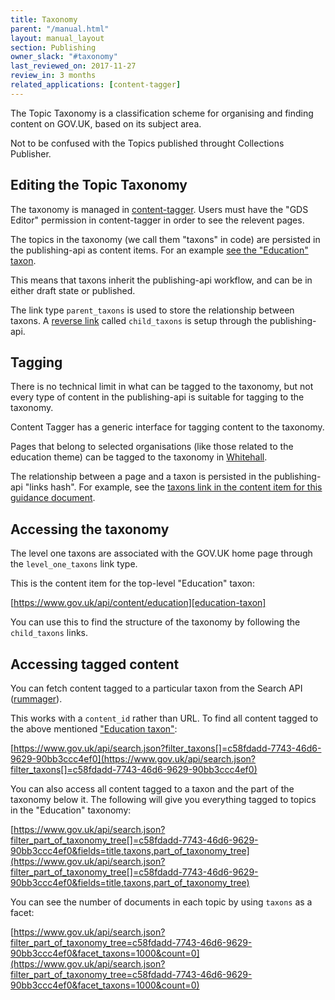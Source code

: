 ```yaml
---
title: Taxonomy
parent: "/manual.html"
layout: manual_layout
section: Publishing
owner_slack: "#taxonomy"
last_reviewed_on: 2017-11-27
review_in: 3 months
related_applications: [content-tagger]
---
```


The Topic Taxonomy is a classification scheme for organising and
finding content on GOV.UK, based on its subject area.

Not to be confused with the Topics published throught Collections
Publisher.

## Editing the Topic Taxonomy

The taxonomy is managed in [content-tagger][edit-taxonomy]. Users must
have the "GDS Editor" permission in content-tagger in order to see the
relevent pages.

The topics in the taxonomy (we call them "taxons" in code) are
persisted in the publishing-api as content items. For an example [see
the "Education" taxon][education-taxon].

This means that taxons inherit the publishing-api workflow, and can be
in either draft state or published.

The link type `parent_taxons` is used to store the relationship
between taxons. A [reverse link][reverse-link-config] called
`child_taxons` is setup through the publishing-api.

[reverse-link-config]: https://github.com/alphagov/publishing-api/blob/master/lib/expansion_rules.rb#L29

## Tagging

There is no technical limit in what can be tagged to the taxonomy, but
not every type of content in the publishing-api is suitable for
tagging to the taxonomy.

Content Tagger has a generic interface for tagging content to the
taxonomy.

Pages that belong to selected organisations (like those related to the
education theme) can be tagged to the taxonomy in
[Whitehall][whitehall].

The relationship between a page and a taxon is persisted in the
publishing-api "links hash". For example, see the [taxons link in the
content item for this guidance document][example-guidance].

## Accessing the taxonomy

The level one taxons are associated with the GOV.UK home page through
the `level_one_taxons` link type.

This is the content item for the top-level "Education" taxon:

[https://www.gov.uk/api/content/education][education-taxon]

You can use this to find the structure of the taxonomy by following
the `child_taxons` links.

## Accessing tagged content

You can fetch content tagged to a particular taxon from the Search API
([rummager][rummager]).

This works with a `content_id` rather than URL. To find all content
tagged to the above mentioned ["Education taxon"][education-taxon]:

[https://www.gov.uk/api/search.json?filter_taxons[]=c58fdadd-7743-46d6-9629-90bb3ccc4ef0](https://www.gov.uk/api/search.json?filter_taxons[]=c58fdadd-7743-46d6-9629-90bb3ccc4ef0)

You can also access all content tagged to a taxon and the part of the
taxonomy below it. The following will give you everything tagged to
topics in the "Education" taxonomy:

[https://www.gov.uk/api/search.json?filter_part_of_taxonomy_tree[]=c58fdadd-7743-46d6-9629-90bb3ccc4ef0&fields=title,taxons,part_of_taxonomy_tree](https://www.gov.uk/api/search.json?filter_part_of_taxonomy_tree[]=c58fdadd-7743-46d6-9629-90bb3ccc4ef0&fields=title,taxons,part_of_taxonomy_tree)

You can see the number of documents in each topic by using `taxons` as
a facet:

[https://www.gov.uk/api/search.json?filter_part_of_taxonomy_tree=c58fdadd-7743-46d6-9629-90bb3ccc4ef0&facet_taxons=1000&count=0](https://www.gov.uk/api/search.json?filter_part_of_taxonomy_tree=c58fdadd-7743-46d6-9629-90bb3ccc4ef0&facet_taxons=1000&count=0)

[education-taxon]: https://www.gov.uk/api/content/education
[example-guidance]: https://www-origin.integration.publishing.service.gov.uk/api/content/government/publications/staffing-and-employment-advice-for-schools
[edit-taxonomy]: https://content-tagger.publishing.service.gov.uk/taxon
[content-tagger]: https://content-tagger.publishing.service.gov.uk/
[whitehall]: /apps/whitehall.html
[rummager]: /apps/rummager.html
